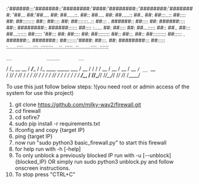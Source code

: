 :'######:::'#######::'########:'####:'########::'########:'########:
'##... ##:'##.... ##: ##.....::. ##:: ##.... ##: ##.....:: ##..  ##:
 ##:::..:: ##:::: ##: ##:::::::: ##:: ##:::: ##: ##:::::::..:: ##:::
. ######:: ##:::: ##: ######:::: ##:: ########:: ######:::::: ##::::
:..... ##: ##:::: ##: ##...::::: ##:: ##.. ##::: ##...:::::: ##:::::
'##::: ##: ##:::: ##: ##:::::::: ##:: ##::. ##:: ##::::::::: ##:::::
. ######::. #######:: ##:::::::'####: ##:::. ##: ########::: ##:::::
:......::::.......:::..::::::::....::..:::::..::........::::..::::::

    __             _____       __                  
   / /_  __  __   / ___/____  / /_  ____ _____ ___ 
  / __ \/ / / /   \__ \/ __ \/ __ \/ __ `/ __ `__ \
 / /_/ / /_/ /   ___/ / /_/ / / / / /_/ / / / / / /
/_.___/\__, /   /____/\____/_/ /_/\__,_/_/ /_/ /_/ 
      /____/                                       

To use this just follow below steps:
!(you need root or admin access of the system for use this project)
1) git clone https://github.com/milky-way2/firewall.git
2) cd firewall
3) cd sofire7
4) sudo pip install -r requirements.txt
5) ifconfig and copy {target IP}
6) ping {target IP}
7) now run "sudo python3 basic_firewall.py" to start this firewall
8) for help run with -h  [-help]
9) To only unblock a previously blocked IP run with -u [--unblock] {blocked_IP}  OR simply run sudo python3 unblock.py and follow onscreen instructions.
10) To stop press "CTRL+C"
